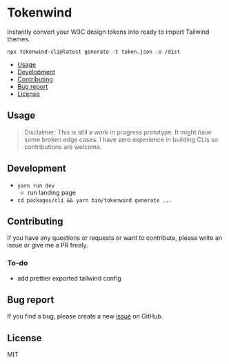 # Tokenwind

Instantly convert your W3C design tokens into ready to import Tailwind themes.

`npx tokenwind-cli@latest generate -t token.json -o /dist`


- [Usage](#usage)
- [Development](#development)
- [Contributing](#contributing)
- [Bug report](#bug-report)
- [License](#license)

## Usage

> Disclaimer: This is still a work in progress prototype. It might have some broken edge cases. I have zero experience in building CLIs so contributions are welcome.

## Development

- `yarn run dev`
  - run landing page
- `cd packages/cli && yarn bin/tokenwind generate ...`
    
## Contributing

If you have any questions or requests or want to contribute, please write an issue or give me a PR freely.

### To-do

- add prettier exported tailwind config

## Bug report

If you find a bug, please create a new [issue](https://github.com/anas-araid/tokenwind/issues) on GitHub.

## License

MIT
